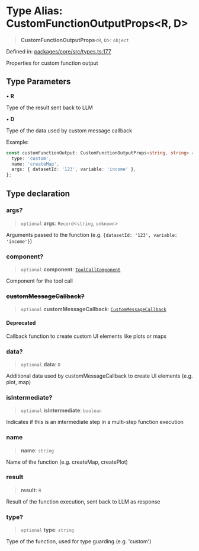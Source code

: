 # Type Alias: CustomFunctionOutputProps\<R, D\>

> **CustomFunctionOutputProps**\<`R`, `D`\>: `object`

Defined in: [packages/core/src/types.ts:177](https://github.com/GeoDaCenter/openassistant/blob/a1bcfdf89aac2d64b3bda9cf92b96ead076def28/packages/core/src/types.ts#L177)

Properties for custom function output

## Type Parameters

• **R**

Type of the result sent back to LLM

• **D**

Type of the data used by custom message callback

Example:
```ts
const customFunctionOutput: CustomFunctionOutputProps<string, string> = {
  type: 'custom',
  name: 'createMap',
  args: { datasetId: '123', variable: 'income' },
};
```

## Type declaration

### args?

> `optional` **args**: `Record`\<`string`, `unknown`\>

Arguments passed to the function (e.g. `{datasetId: '123', variable: 'income'}`)

### component?

> `optional` **component**: [`ToolCallComponent`](ToolCallComponent.md)

Component for the tool call

### ~~customMessageCallback?~~

> `optional` **customMessageCallback**: [`CustomMessageCallback`](CustomMessageCallback.md)

#### Deprecated

Callback function to create custom UI elements like plots or maps

### data?

> `optional` **data**: `D`

Additional data used by customMessageCallback to create UI elements (e.g. plot, map)

### isIntermediate?

> `optional` **isIntermediate**: `boolean`

Indicates if this is an intermediate step in a multi-step function execution

### name

> **name**: `string`

Name of the function (e.g. createMap, createPlot)

### result

> **result**: `R`

Result of the function execution, sent back to LLM as response

### type?

> `optional` **type**: `string`

Type of the function, used for type guarding (e.g. 'custom')
